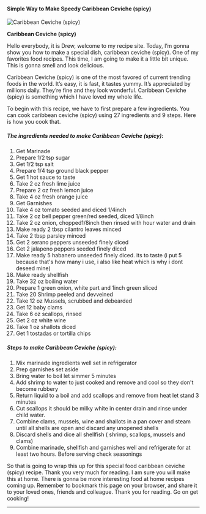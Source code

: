             

#### Simple Way to Make Speedy Caribbean Ceviche (spicy)

![Caribbean Ceviche (spicy)](https://img-global.cpcdn.com/recipes/6606495806390272/751x532cq70/caribbean-ceviche-spicy-recipe-main-photo.jpg)

**Caribbean Ceviche (spicy)**

Hello everybody, it is Drew, welcome to my recipe site. Today, I’m gonna show you how to make a special dish, caribbean ceviche (spicy). One of my favorites food recipes. This time, I am going to make it a little bit unique. This is gonna smell and look delicious.

Caribbean Ceviche (spicy) is one of the most favored of current trending foods in the world. It’s easy, it is fast, it tastes yummy. It’s appreciated by millions daily. They’re fine and they look wonderful. Caribbean Ceviche (spicy) is something which I have loved my whole life.

To begin with this recipe, we have to first prepare a few ingredients. You can cook caribbean ceviche (spicy) using 27 ingredients and 9 steps. Here is how you cook that.

##### The ingredients needed to make Caribbean Ceviche (spicy):

1.  Get Marinade
2.  Prepare 1/2 tsp sugar
3.  Get 1/2 tsp salt
4.  Prepare 1/4 tsp ground black pepper
5.  Get 1 hot sauce to taste
6.  Take 2 oz fresh lime juice
7.  Prepare 2 oz fresh lemon juice
8.  Take 4 oz fresh orange juice
9.  Get Garnishes
10.  Take 4 oz tomato seeded and diced 1/4inch
11.  Take 2 oz bell pepper green/red seeded, diced 1/8inch
12.  Take 2 oz onion, chopped1/8inch then rinsed with hour water and drain
13.  Make ready 2 tbsp cilantro leaves minced
14.  Take 2 tbsp parsley minced
15.  Get 2 serano peppers unseeded finely diced
16.  Get 2 jalapeno peppers seeded finely diced
17.  Make ready 5 habanero unseeded finely diced. its to taste (i put 5 because that's how many i use, i also like heat which is why i dont deseed mine)
18.  Make ready shellfish
19.  Take 32 oz boiling water
20.  Prepare 1 green onion, white part and 1inch green sliced
21.  Take 20 Shrimp peeled and devveined
22.  Take 12 oz Mussels, scrubbed and debearded
23.  Get 12 baby clams
24.  Take 6 oz scallops, rinsed
25.  Get 2 oz white wine
26.  Take 1 oz shallots diced
27.  Get 1 tostadas or tortilla chips

##### Steps to make Caribbean Ceviche (spicy):

1.  Mix marinade ingredients well set in refrigerator
2.  Prep garnishes set aside
3.  Bring water to boil let simmer 5 minutes
4.  Add shrimp to water to just cooked and remove and cool so they don't become rubbery
5.  Return liquid to a boil and add scallops and remove from heat let stand 3 minutes
6.  Cut scallops it should be milky white in center drain and rinse under child water.
7.  Combine clams, mussels, wine and shallots in a pan cover and steam until all shells are open and discard any unopened shells
8.  Discard shells and dice all shellfish ( shrimp, scallops, mussels and clams)
9.  Combine marinade, shellfish and garnishes well and refrigerate for at least two hours. Before serving check seasonings

So that is going to wrap this up for this special food caribbean ceviche (spicy) recipe. Thank you very much for reading. I am sure you will make this at home. There is gonna be more interesting food at home recipes coming up. Remember to bookmark this page on your browser, and share it to your loved ones, friends and colleague. Thank you for reading. Go on get cooking!

* * *